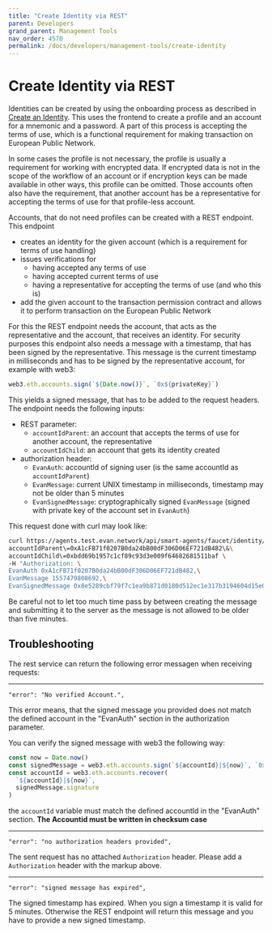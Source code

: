 ```yaml
---
title: "Create Identity via REST"
parent: Developers
grand_parent: Management Tools
nav_order: 4570
permalink: /docs/developers/management-tools/create-identity
---
```


# Create Identity via REST

Identities can be created by using the onboarding process as described in [Create an Identity](/docs/first_steps/create-identity.html). This uses the frontend to create a profile and an account for a mnemonic and a password. A part of this process is accepting the terms of use, which is a functional requirement for making transaction on European Public Network.

In some cases the profile is not necessary, the profile is usually a requirement for working with encrypted data. If encrypted data is not in the scope of the workflow of an account or if encryption keys can be made available in other ways, this profile can be omitted. Those accounts often also have the requirement, that another account has be a representative for accepting the terms of use for that profile-less account.

Accounts, that do not need profiles can be created with a REST endpoint. This endpoint

- creates an identity for the given account (which is a requirement for terms of use handling)
- issues verifications for
  + having accepted any terms of use
  + having accepted current terms of use
  + having a representative for accepting the terms of use (and who this is)
- add the given account to the transaction permission contract and allows it to perform transaction on the European Public Network

For this the REST endpoint needs the account, that acts as the representative and the account, that receives an identity. For security purposes this endpoint also needs a message with a timestamp, that has been signed by the representative. This message is the current timestamp in milliseconds and has to be signed by the representative account, for example with web3:

```javascript
web3.eth.accounts.sign(`${Date.now()}`, `0x${privateKey}`)
```

This yields a signed message, that has to be added to the request headers. The endpoint needs the following inputs:

- REST parameter:
  + `accountIdParent`: an account that accepts the terms of use for another account, the representative
  + `accountIdChild`: an account that gets its identity created
- authorization header:
  + `EvanAuth`: accountId of signing user (is the same accountId as `accountIdParent`)
  + `EvanMessage`: current UNIX timestamp in milliseconds, timestamp may not be older than 5 minutes
  + `EvanSignedMessage`: cryptographically signed `EvanMessage` (signed with private key of the account set in `EvanAuth`)

This request done with curl may look like:

```bash
curl https://agents.test.evan.network/api/smart-agents/faucet/identity/create\?\
accountIdParent\=0xA1cFB71f0207B0da24bB00dF306D06EF721dB482\&\
accountIdChild\=0xbdd69b1957c1cf89c93d3e009f64682681511baf \
-H "Authorization: \
EvanAuth 0xA1cFB71f0207B0da24bB00dF306D06EF721dB482,\
EvanMessage 1557479808692,\
EvanSignedMessage 0x8e5289cbf79f7c1ea9b871d0180d512ec1e317b3194604d15e009fb71b97e64e2be2e9f7eef4f4f7ea0382cf696690896704e8046781d8bda441f5a91baa96781c"
```

Be careful not to let too much time pass by between creating the message and submitting it to the server as the message is not allowed to be older than five minutes.

## Troubleshooting

The rest service can return the following error messagen when receiving requests:

-------

```
"error": "No verified Account.",
```
This error means, that the signed message you provided does not match the defined account in the "EvanAuth" section in the authorization parameter.

You can verify the signed message with web3 the following way:

```javascript
const now = Date.now()
const signedMessage = web3.eth.accounts.sign(`${accountId}|${now}`, `0x${privateKey}`)
const accountId = web3.eth.accounts.recover(
  `${accountId}|${now}`,
  signedMessage.signature
)
```

the `accountId` variable must match the defined accountId in the "EvanAuth" section. **The Accountid must be written in checksum case**

-------

```
"error": "no authorization headers provided",
```

The sent request has no attached `Authorization` header. Please add a `Authorization` header with the markup above.


-------

```
"error": "signed message has expired",
```

The signed timestamp has expired. When you sign a timestamp it is valid for 5 minutes. Otherwise the REST endpoint will return this message and you have to provide a new signed timestamp.